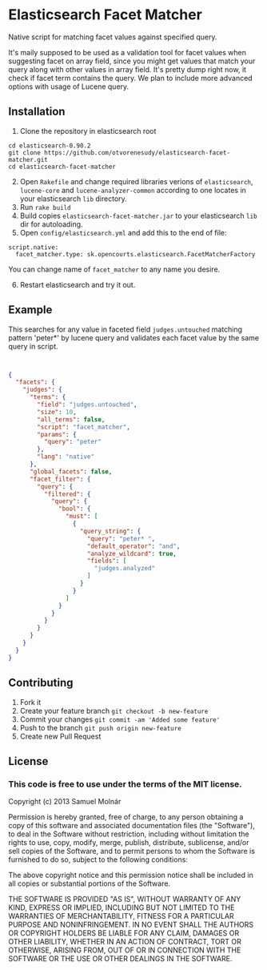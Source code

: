 Elasticsearch Facet Matcher
===========================

Native script for matching facet values against specified query.

It's maily supposed to be used as a validation tool for facet values when suggesting facet on array field, since you might get values that match your query along with other values in array field.
It's pretty dump right now, it check if facet term contains the query. We plan to include more advanced options with usage of Lucene query.

## Installation

1. Clone the repository in elasticsearch root

```
cd elasticsearch-0.90.2
git clone https://github.com/otvorenesudy/elasticsearch-facet-matcher.git
cd elasticsearch-facet-matcher
```

2. Open `Rakefile` and change required libraries verions of `elasticsearch`, `lucene-core` and `lucene-analyzer-common` according to one locates in your elasticsearch `lib` directory.
3. Run `rake build`
4. Build copies `elasticsearch-facet-matcher.jar` to your elasticsearch `lib` dir for autoloading.
5. Open `config/elasticsearch.yml` and add this to the end of file:

```
script.native:
  facet_matcher.type: sk.opencourts.elasticsearch.FacetMatcherFactory

```

You can change name of `facet_matcher` to any name you desire.

6. Restart elasticsearch and try it out.


## Example

This searches for any value in faceted field `judges.untouched` matching pattern 'peter*' by lucene query and validates each facet value by the same query in script.

```json


{
  "facets": {
    "judges": {
      "terms": {
        "field": "judges.untouched",
        "size": 10,
        "all_terms": false,
        "script": "facet_matcher",
        "params": {
          "query": "peter"
        },
        "lang": "native"
      },
      "global_facets": false,
      "facet_filter": {
        "query": {
          "filtered": {
            "query": {
              "bool": {
                "must": [
                  {
                    "query_string": {
                      "query": "peter* ",
                      "default_operator": "and",
                      "analyze_wildcard": true,
                      "fields": [
                        "judges.analyzed"
                      ]
                    }
                  }
                ]
              }
            }
          }
        }
      }
    }
  }
}

```

## Contributing

1. Fork it
2. Create your feature branch `git checkout -b new-feature`
3. Commit your changes `git commit -am 'Added some feature'`
4. Push to the branch `git push origin new-feature`
5. Create new Pull Request

## License

### This code is free to use under the terms of the MIT license.

Copyright (c) 2013 Samuel Molnár

Permission is hereby granted, free of charge, to any person obtaining a copy of this software and associated documentation files (the "Software"), to deal in the Software without restriction, including without limitation the rights to use, copy, modify, merge, publish, distribute, sublicense, and/or sell copies of the Software, and to permit persons to whom the Software is furnished to do so, subject to the following conditions:

The above copyright notice and this permission notice shall be included in all copies or substantial portions of the Software.

THE SOFTWARE IS PROVIDED "AS IS", WITHOUT WARRANTY OF ANY KIND, EXPRESS OR IMPLIED, INCLUDING BUT NOT LIMITED TO THE WARRANTIES OF MERCHANTABILITY, FITNESS FOR A PARTICULAR PURPOSE AND NONINFRINGEMENT. IN NO EVENT SHALL THE AUTHORS OR COPYRIGHT HOLDERS BE LIABLE FOR ANY CLAIM, DAMAGES OR OTHER LIABILITY, WHETHER IN AN ACTION OF CONTRACT, TORT OR OTHERWISE, ARISING FROM, OUT OF OR IN CONNECTION WITH THE SOFTWARE OR THE USE OR OTHER DEALINGS IN THE SOFTWARE.

